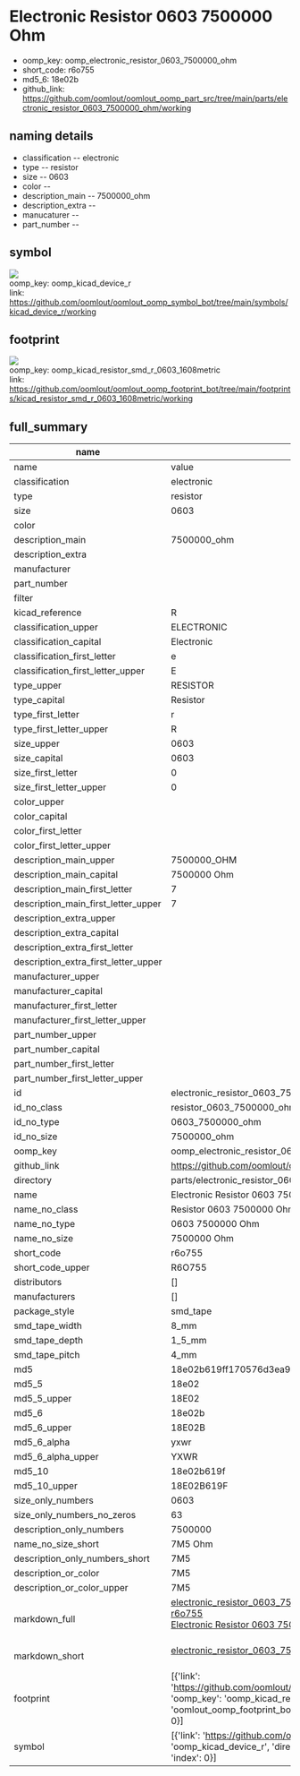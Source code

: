 # Electronic Resistor 0603 7500000 Ohm

  
* oomp_key: oomp_electronic_resistor_0603_7500000_ohm 
* short_code: r6o755
* md5_6: 18e02b  
* github_link: https://github.com/oomlout/oomlout_oomp_part_src/tree/main/parts/electronic_resistor_0603_7500000_ohm/working  
## naming details
* classification -- electronic
* type -- resistor
* size -- 0603
* color -- 
* description_main -- 7500000_ohm
* description_extra -- 
* manucaturer -- 
* part_number -- 



## symbol

![](symbol/{index}}/working/working_600.png)  
oomp_key: oomp_kicad_device_r  
link: https://github.com/oomlout/oomlout_oomp_symbol_bot/tree/main/symbols/kicad_device_r/working  

## footprint

![](footprint/{index}/working/working_600.png)  
oomp_key: oomp_kicad_resistor_smd_r_0603_1608metric  
link: https://github.com/oomlout/oomlout_oomp_footprint_bot/tree/main/footprints/kicad_resistor_smd_r_0603_1608metric/working  

## full_summary
| name | value | 
| --- | --- | 
| name | value | 
| classification | electronic | 
| type | resistor | 
| size | 0603 | 
| color |  | 
| description_main | 7500000_ohm | 
| description_extra |  | 
| manufacturer |  | 
| part_number |  | 
| filter |  | 
| kicad_reference | R | 
| classification_upper | ELECTRONIC | 
| classification_capital | Electronic | 
| classification_first_letter | e | 
| classification_first_letter_upper | E | 
| type_upper | RESISTOR | 
| type_capital | Resistor | 
| type_first_letter | r | 
| type_first_letter_upper | R | 
| size_upper | 0603 | 
| size_capital | 0603 | 
| size_first_letter | 0 | 
| size_first_letter_upper | 0 | 
| color_upper |  | 
| color_capital |  | 
| color_first_letter |  | 
| color_first_letter_upper |  | 
| description_main_upper | 7500000_OHM | 
| description_main_capital | 7500000 Ohm | 
| description_main_first_letter | 7 | 
| description_main_first_letter_upper | 7 | 
| description_extra_upper |  | 
| description_extra_capital |  | 
| description_extra_first_letter |  | 
| description_extra_first_letter_upper |  | 
| manufacturer_upper |  | 
| manufacturer_capital |  | 
| manufacturer_first_letter |  | 
| manufacturer_first_letter_upper |  | 
| part_number_upper |  | 
| part_number_capital |  | 
| part_number_first_letter |  | 
| part_number_first_letter_upper |  | 
| id | electronic_resistor_0603_7500000_ohm | 
| id_no_class | resistor_0603_7500000_ohm | 
| id_no_type | 0603_7500000_ohm | 
| id_no_size | 7500000_ohm | 
| oomp_key | oomp_electronic_resistor_0603_7500000_ohm | 
| github_link | https://github.com/oomlout/oomlout_oomp_part_src/tree/main/parts/electronic_resistor_0603_7500000_ohm/working | 
| directory | parts/electronic_resistor_0603_7500000_ohm | 
| name | Electronic Resistor 0603 7500000 Ohm | 
| name_no_class | Resistor 0603 7500000 Ohm | 
| name_no_type | 0603 7500000 Ohm | 
| name_no_size | 7500000 Ohm | 
| short_code | r6o755 | 
| short_code_upper | R6O755 | 
| distributors | [] | 
| manufacturers | [] | 
| package_style | smd_tape | 
| smd_tape_width | 8_mm | 
| smd_tape_depth | 1_5_mm | 
| smd_tape_pitch | 4_mm | 
| md5 | 18e02b619ff170576d3ea9b3ddc23d48 | 
| md5_5 | 18e02 | 
| md5_5_upper | 18E02 | 
| md5_6 | 18e02b | 
| md5_6_upper | 18E02B | 
| md5_6_alpha | yxwr | 
| md5_6_alpha_upper | YXWR | 
| md5_10 | 18e02b619f | 
| md5_10_upper | 18E02B619F | 
| size_only_numbers | 0603 | 
| size_only_numbers_no_zeros | 63 | 
| description_only_numbers | 7500000 | 
| name_no_size_short | 7M5 Ohm | 
| description_only_numbers_short | 7M5 | 
| description_or_color | 7M5 | 
| description_or_color_upper | 7M5 | 
| markdown_full | [electronic_resistor_0603_7500000_ohm](https://github.com/oomlout/oomlout_oomp_part_src/tree/main/parts/electronic_resistor_0603_7500000_ohm/working)<br>[r6o755](https://github.com/oomlout/oomlout_oomp_part_src/tree/main/parts/electronic_resistor_0603_7500000_ohm/working)<br>[Electronic Resistor 0603 7500000 Ohm](https://github.com/oomlout/oomlout_oomp_part_src/tree/main/parts/electronic_resistor_0603_7500000_ohm/working)<br><br> | 
| markdown_short | [electronic_resistor_0603_7500000_ohm](https://github.com/oomlout/oomlout_oomp_part_src/tree/main/parts/electronic_resistor_0603_7500000_ohm/working)<br><br> | 
| footprint | [{'link': 'https://github.com/oomlout/oomlout_oomp_footprint_bot/tree/main/foootprntss/kicad_resistor_smd_r_0603_1608metric', 'oomp_key': 'oomp_kicad_resistor_smd_r_0603_1608metric', 'directory': 'oomlout_oomp_footprint_bot/footprints/kicad_resistor_smd_r_0603_1608metric//working/working.kicad_mod', 'index': 0}] | 
| symbol | [{'link': 'https://github.com/oomlout/oomlout_oomp_symbol_bot/tree/main/symbols/kicad_device_r', 'oomp_key': 'oomp_kicad_device_r', 'directory': 'oomlout_oomp_symbol_bot/symbols/kicad_device_r//working/working.kicad_sym', 'index': 0}] | 
